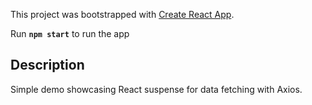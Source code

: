 This project was bootstrapped with [Create React App](https://github.com/facebook/create-react-app).

Run **`npm start`** to run the app

## Description

Simple demo showcasing React suspense for data fetching with Axios.
